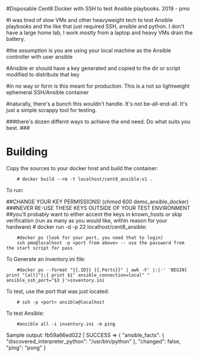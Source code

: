 #Disposable Cent8 Docker with SSH to test Ansible playbooks. 2019 - pmo

#I was tired of slow VMs and other heavyweight tech to test Ansible playbooks and the like that just required SSH, ansible and python. I don't have a large home lab, I work mostly from a laptop and heavy VMs drain the battery. 

#the assumption is you are using your local machine as the Ansible controller with user ansible

#Ansible er should have a key generated and copied to the dir or script modified to distribute that key



#in no way or form is this meant for production. This is a not so lightweight ephemeral SSH/Ansible container


#naturally, there's a bunch this wouldn't handle. It's not be-all-end-all. It's just a simple scrappy tool for testing. 


###there's dozen differnt ways to achieve the end need. Do what suits you best. ###
 

# Building 

Copy the sources to your docker host and build the container:

        # docker build --rm -t localhost/cent8_ansible:v1 .
        

To run:

##CHANGE YOUR KEY PERMISSIONS! (chmod 600 demo_ansible_docker)
###NEVER RE-USE THESE KEYS OUTSIDE OF YOUR TEST ENVIRONMENT
##you'll probably want to either acceot the keys in known_hosts or skip verification
(run as many as you would like, within reason for your hardware)
        # docker run -d -p 22 localhost/cent8_ansible:

        #docker ps (look for your port, you need that to login)
        ssh pmo@localhost -p <port from above> -- use the password from the start script for pass
To Generate an inventory.ini file:
        
        #docker ps --format "{{.ID}} {{.Ports}}" | awk -F' |:|-' 'BEGIN{ print "[all]"};{ print $1" ansible_connection=local" " ansible_ssh_port="$3 }'>inventory.ini


To test, use the port that was just located:

        # ssh -p <port> ansible@localhost 

To test Ansible:
        
        #ansible all -i inventory.ini -m ping 

Sample output:
       fb59a66ed022 | SUCCESS => {
    "ansible_facts": {
        "discovered_interpreter_python": "/usr/bin/python"
    }, 
    "changed": false, 
    "ping": "pong"
}

